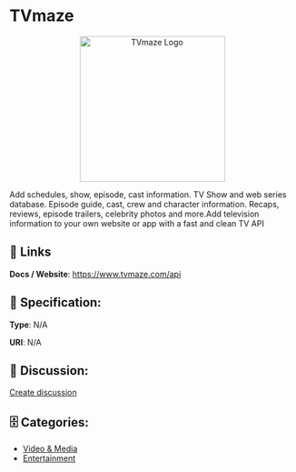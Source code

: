 # TVmaze
<p align="center">
    <img width="256" src="https://raw.githubusercontent.com/apis-list/apis-list/main/apis/tvmaze/logo_256x256.png" alt="TVmaze Logo"/>
</p>

Add schedules, show, episode, cast information. TV Show and web series database. Episode guide, cast, crew and character information. Recaps, reviews, episode trailers, celebrity photos and more.Add television information to your own website or app with a fast and clean TV API

##  🔗 Links
**Docs / Website**: https://www.tvmaze.com/api

## 🧬 Specification:
**Type**: N/A

**URI**: N/A

## 💬 Discussion:
[Create discussion](https://github.com/apis-list/apis-list/discussions/new)

## 🗄️ Categories:
- [Video & Media](https://github.com/apis-list/apis-list#video--media)
- [Entertainment](https://github.com/apis-list/apis-list#entertainment)



